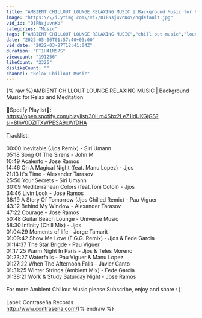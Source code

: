 ```yaml
---
title: "AMBIENT CHILLOUT LOUNGE RELAXING MUSIC | Background Music for Relax and Meditation"
image: "https:\/\/i.ytimg.com\/vi\/OIFNsjuvnKo\/hqdefault.jpg"
vid_id: "OIFNsjuvnKo"
categories: "Music"
tags: ["AMBIENT CHILLOUT LOUNGE RELAXING MUSIC","chill out music","lounge music"]
date: "2022-05-06T01:57:40+03:00"
vid_date: "2022-03-27T12:41:04Z"
duration: "PT1H41M57S"
viewcount: "191256"
likeCount: "2325"
dislikeCount: ""
channel: "Relax Chillout Music"
---
```

{% raw %}AMBIENT CHILLOUT LOUNGE RELAXING MUSIC | Background Music for Relax and Meditation<br /><br />🎵Spotify Playlist🎵: <a rel="nofollow" target="blank" href="https://open.spotify.com/playlist/30iLm4Sbx2LeZ1IdUKGjGS?si=8IhV0DZlTXWPESA9xWfDHA">https://open.spotify.com/playlist/30iLm4Sbx2LeZ1IdUKGjGS?si=8IhV0DZlTXWPESA9xWfDHA</a><br /><br />Tracklist: <br /><br />00:00 Inevitable (Jjos Remix) - Siri Umann<br />05:18 Song Of The Sirens - John M<br />10:49 Acalento - Jose Ramos<br />14:46 On A Magical Night (feat. Manu Lopez) - Jjos<br />21:13 It's Time - Alexander Tarasov<br />25:50 Your Secrets - Siri Umann<br />30:09 Mediterranean Colors (feat.Toni Cotolí) - Jjos<br />34:46 Livin Look - Jose Ramos<br />38:19 A Story Of Tomorrow (Jjos Chilled Remix) - Pau Viguer<br />43:12 Behind My Window - Alexander Tarasov<br />47:22 Courage - Jose Ramos<br />50:48 Guitar Beach Lounge - Universe Music<br />58:30 Infinity (Chill Mix) - Jjos<br />01:04:29 Moments of life - Jorge Tamarit<br />01:09:42 Show Me Love (F.G.G. Remix) - Jjos &amp; Fede Garcia<br />01:14:37 The Star Brigde - Pau Viguer<br />01:17:25 Warm Night In Paris - Jjos &amp; Teles Moreno<br />01:23:27 Waterfalls - Pau Viguer &amp; Manu Lopez<br />01:27:22 When The Afternoon Falls - Javier Canto<br />01:31:25 Winter Strings (Ambient Mix) - Fede Garcia<br />01:38:21 Work &amp; Study Saturday Night - Jose Ramos<br /><br />For more Ambient Chillout Music please Subscribe, enjoy and share : )<br /><br />Label: Contraseña Records<br /><a rel="nofollow" target="blank" href="http://www.contrasena.com/">http://www.contrasena.com/</a>{% endraw %}
